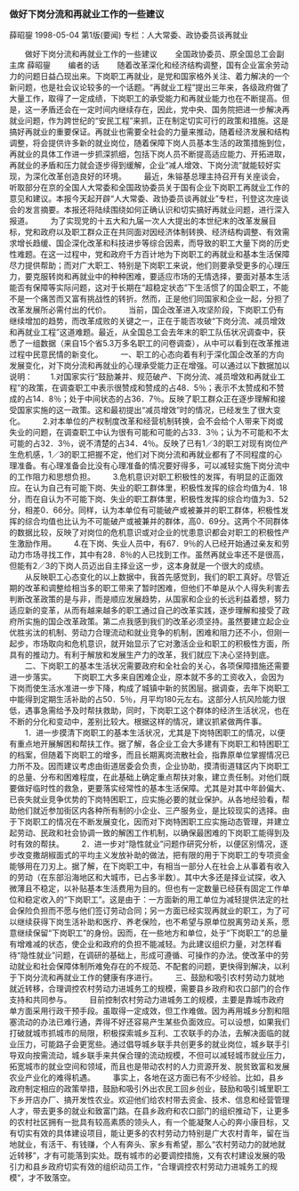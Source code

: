 ### 做好下岗分流和再就业工作的一些建议
薛昭鋆
1998-05-04
第1版(要闻)
专栏：人大常委、政协委员谈再就业

　　做好下岗分流和再就业工作的一些建议
　　全国政协委员、原全国总工会副主席  薛昭鋆
　　编者的话
　　随着改革深化和经济结构调整，国有企业富余劳动力的问题日益凸现出来。下岗职工再就业，是党和国家格外关注、着力解决的一个新问题，也是社会议论较多的一个话题。“再就业工程”提出三年来，各级政府做了大量工作，取得了一定成绩，下岗职工的承受能力和再就业能力也在不断提高。但是，这一矛盾还会在一定时间内继续存在，因此，党中央、国务院把进一步解决再就业问题，作为跨世纪的“安民工程”来抓，正在制定切实可行的政策和措施。这是搞好再就业的重要保证。再就业也需要全社会的力量来推动，随着经济发展和结构调整，将会提供许多新的就业岗位，随着保障下岗人员基本生活的政策措施到位，再就业的具体工作进一步抓深抓细，包括下岗人员不断提高适应能力、开拓进取，再就业的矛盾和压力就会逐步得到缓解，企业“减人增效、下岗分流”就能较好实现，为深化改革创造良好的环境。
　　最近，朱镕基总理主持召开有关座谈会，听取部分在京的全国人大常委和全国政协委员关于国有企业下岗职工再就业工作的意见和建议。本报今天起开辟“人大常委、政协委员谈再就业”专栏，刊登这次座谈会的发言摘要。本报还将陆续围绕如何正确认识和切实搞好再就业问题，进行深入报道。
　　为了实现党的十五大和九届一次人大提出的本世纪末的改革发展目标，党和政府以及职工群众正在共同面对因经济体制转换、经济结构调整、有效需求增长趋缓、国企深化改革和科技进步等综合因素，而导致的职工大量下岗的历史性难题。在这一过程中，党和政府千方百计地为下岗职工的再就业和基本生活保障尽力提供帮助；而对广大职工、特别是下岗职工来说，他们则要承受更多的心理压力，要克服转岗和再就业中的种种困难，要适应市场的无情选择，要面对基本生活能否有保障等实际问题，这对于长期在“超稳定状态”下生活惯了的国企职工，不能不是一个痛苦而又富有挑战性的转折。然而，正是他们同国家和企业一起，分担了改革发展所必需付出的代价。
　　当前，国企改革进入攻坚阶段，下岗职工仍有继续增加的趋势，而改革成败的关键之一，正在于能否攻破“下岗分流、减员增效和再就业工程”这道难题。最近，从全国总工会去年末的职工队伍状况调查中，获悉了一组数据（来自15个省5.3万多名职工的问卷调查），从中可以看到在改革推进过程中民意民情的新变化。
　　一、职工的心态向着有利于深化国企改革的方向发展变化，对下岗分流和再就业的心理承受能力正在增强。可以通过以下数据加以说明：
　　1.对国家实行“鼓励兼并、规范破产、下岗分流、减员增效和再就业工程”的政策，在调查职工中表示很赞成和赞成的占48．5％；表示不太赞成和不赞成的占14．8％；处于中间状态的占36．7％。反映了职工群众正在逐步理解和接受国家实施的这一政策。这和最初提出“减员增效”时的情况，已经发生了很大变化。
　　2.对本单位的产权制度改革和经营机制转换，会不会给个人带来下岗或失业的问题，在调查职工中认为很有可能和可能的占33．3％；认为不可能和不太可能的占32．3％，说不清楚的占34．4％。反映了已有1／3的职工对现有岗位产生危机感，1／3的职工把握不定，他们对下岗分流和再就业都有了不同程度的心理准备。有心理准备会比没有心理准备的情况要好得多，可以减轻实施下岗分流中的工作阻力和思想负担。
　　3.危机意识对职工积极性的发挥，有明显的正面效应。在认为自己有可能下岗、失业的职工群体里，积极性发挥的综合均值为4．18分，而在自认为不可能下岗、失业的职工群体里，积极性发挥的综合均值为3．52分，相差0．66分。同样，认为本单位有可能破产或被兼并的职工群体，积极性发挥的综合均值也比认为不可能破产或被兼并的群体，高0．69分。这两个不同群体的数据比较，反映了对岗位的危机意识或对企业的忧患意识都会对职工的积极性产生激励作用。
　　4.在下岗、失业人员中，有67．9％的人已经开始通过亲友和劳动力市场寻找工作，其中有28．8％的人已找到工作。虽然再就业率还不是很高，但能有2／3的下岗人员迈出自主择业这一步，这本身就是一个很大的成绩。
　　从反映职工心态变化的以上数据中，我首先感觉到，我们的职工真好。尽管近期的改革和调整给相当多的职工带来了暂时困难，但他们不单是从个人得失利害去判断改革政策的是与非，而是顺应发展趋势，从国家和企业的长远利益着想，努力适应新的变革，从而有越来越多的职工通过自己的改革实践，逐步理解和接受了政府所实施的国企改革政策。第二点我感到我们的改革必须坚持。虽然要建立起企业优胜劣汰的机制、劳动力合理流动和就业竞争的机制，困难和阻力还不小，但刚一起步，市场取向和危机意识，就开始显示了它对激活企业和职工的积极性方面，所具有的推动力。有利于解放和发展生产力的改革，我们就应下决心坚持到底。
　　二、下岗职工的基本生活状况需要政府和全社会的关心，各项保障措施还需要进一步落实。
　　下岗职工大多来自困难企业，原本就不多的工资收入，会因为下岗而使生活水准进一步下降，构成了城镇中新的贫困层。据调查，去年下岗职工中能得到定期生活补助的占50．5％，月平均180元左右。这部分人抗风险能力很低，遇事急需给予及时帮扶救助，同时，下岗职工这个群体的经济生活状况，也在不断的分化和变动中，差别比较大。根据这样的情况，建议抓紧做两件事。
　　1．进一步摸清下岗职工的基本生活状况，尤其是下岗特困职工的情况，以便有重点地开展解困和帮扶工作。据了解，各企业工会大多建有下岗职工和特困职工的档案，但随着下岗职工的增多，而且长期离岗流散社会，指靠原单位掌握情况已力所不及。因而建议考虑由街道居委会负责，企业协助，摸清街道辖区内下岗职工的总量、分布和困难程度，在此基础上确定重点帮扶对象，建立责任制。对他们既要做好临时性的救急，更要落实经常性的基本生活保障。尤其是对其中年龄偏大、已丧失就业竞争优势的下岗特困职工，应实施必要的就业保护。从各地经验看，帮助他们就近参加街区内各种所有制的小企业、三产服务业，是比较现实的选择。由于下岗职工的情况在不断发展变化，因而对下岗特困职工应实施动态管理，并建立起劳动、民政和社会协调一致的解困工作机制，以确保最困难的下岗职工能得到及时有效的帮扶。
　　2．进一步对“隐性就业”问题作研究分析，以便区别情况，逐步改变撒胡椒面式的平均主义发放补助的做法，把有限的用于下岗职工的专项资金能够用在刀刃上。据了解，在下岗职工中，有相当一部分人在社会上从事着有收入的劳动（在东部沿海地区和大城市，已占多半数）。其中大多还是择业试探，收入微薄且不稳定，以补贴基本生活费用为目的。但也有一定数量已经获有固定工作单位和稳定收入的“下岗职工”。这是由于：一方面新的用工单位为减轻提供法定的社会保险负担而不愿与他们签订劳动合同；另一方面已经实现再就业的职工，为了可以继续获得下岗生活补助和医疗、养老保险，也不希望与原单位脱离劳动关系，愿意继续保留“下岗职工”的身份。因而，在一些地方和单位，处于“下岗职工”的总量有增难减的状态，使企业和政府的负担不能减轻。为此建议组织力量，对怎样看待“隐性就业”问题，在调研的基础上，形成可遵循、可操作的办法。使改革中的劳动就业和社会保障体制所难免存在的不规范、不配套的问题，更快得到解决，以利于下岗分流和再就业工作的健康有序进行。
　　三、鼓励和吸引农村劳动力就地就近转移，合理调控农村劳动力进城务工的规模，需要县乡政府和农口部门的合作支持和共同参与。
　　目前控制农村劳动力进城务工的规模，主要是靠城市政府单方面采用行政干预手段。虽取得一定成效，但工作难做。因为再用城乡分割和阻塞流动的办法已难行通，弄得不好还容易产生某些负面效应。可以设想，如果我们打破就城市抓城市的局限，积极探索城乡互利、工农联手的办法，去解决面临的就业压力，可能路子会更宽些。通过倡导城乡联手共创更多的就业岗位，城乡联手引导双向按需流动，城乡联手来共保合理的流动规模，不但可以减轻城市就业压力，拓宽城市的就业空间和领域，而且也是带动农村的人力资源开发、脱贫致富和发展农业产业化的难得机遇。
　　事实上，各地在这方面已有不少经验。比如，县乡政府制定相应的政策举措，鼓励和吸引外出农民工回乡创业，鼓励和吸引城里职工下乡开店办厂、搞开发性农业。欢迎他们给农村带去资金、技术、信息和经营管理人才，带去更多的就业和致富门路。在县乡政府和农口部门的组织推动下，让更多的农村社区拥有一批具有较高素质的领头人，有一个能凝聚人心的奔小康目标，又有切实有效的具体建设项目，能让更多的农村劳动力特别是广大农村青年，留在当地就业，有活干、有钱赚，个人有奔头、家乡有希望，那么“农村劳动力的就地就近转移”，才有可能落到实处。既有城市的必要调控措施，又有农村建设发展的吸引力和县乡政府切实有效的组织动员工作，“合理调控农村劳动力进城务工的规模”，才不致落空。
